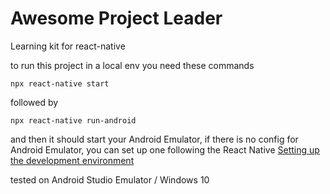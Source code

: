# Awesome Project Leader
Learning kit for react-native

to run this project in a local env you need these commands

```npx react-native start```

followed by 

```npx react-native run-android```

and then it should start your Android Emulator, if there is no config for Android Emulator, you can set up one following the React Native [Setting up the development environment
](https://reactnative.dev/docs/environment-setup)

tested on Android Studio Emulator / Windows 10
